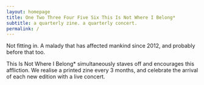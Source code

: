 ```yaml
---
layout: homepage
title: One Two Three Four Five Six This Is Not Where I Belong*
subtitle: a quarterly zine. a quarterly concert.
permalink: /
---
```


Not fitting in. A malady that has affected
mankind since 2012, and probably before
that too.

This Is Not Where I Belong* simultaneously
staves off and encourages this affliction. We
realise a printed zine every 3 months, and
celebrate the arrival of each new edition with
a live concert.
